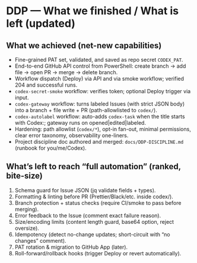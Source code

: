 # DDP — What we finished / What is left (updated)

## What we achieved (net-new capabilities)
- Fine-grained PAT set, validated, and saved as repo secret `CODEX_PAT`.  
- End-to-end GitHub API control from PowerShell: create branch → add file → open PR → merge → delete branch.  
- Workflow dispatch (Deploy) via API and via smoke workflow; verified 204 and successful runs.  
- `codex-secret-smoke` workflow: verifies token; optional Deploy trigger via input.  
- `codex-gateway` workflow: turns labeled Issues (with strict JSON body) into a branch + file write + PR (path-allowlisted to `codex/`).  
- `codex-autolabel` workflow: auto-adds `codex-task` when the title starts with Codex:; gateway runs on opened|edited|labeled.  
- Hardening: path allowlist (`codex/*`), opt-in fan-out, minimal permissions, clear error taxonomy, observability one-liners.  
- Project discipline doc authored and merged: `docs/DDP-DISCIPLINE.md` (runbook for you/me/Codex).  

## What’s left to reach “full automation” (ranked, bite-size)
1. Schema guard for Issue JSON (jq validate fields + types).  
2. Formatting & linting before PR (Prettier/Black/etc. inside codex/).  
3. Branch protection + status checks (require CI/smoke to pass before merging).  
4. Error feedback to the Issue (comment exact failure reason).  
5. Size/encoding limits (content length guard, base64 option, reject oversize).  
6. Idempotency (detect no-change updates; short-circuit with “no changes” comment).  
7. PAT rotation & migration to GitHub App (later).  
8. Roll-forward/rollback hooks (trigger Deploy or revert automatically).  
